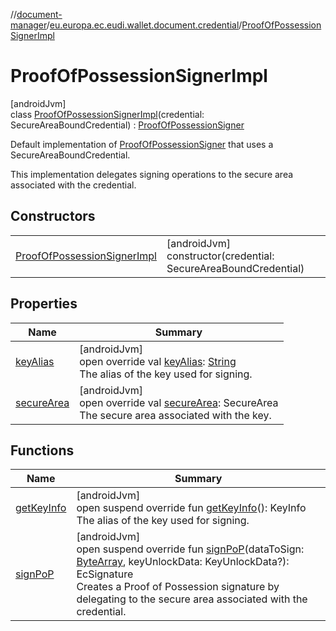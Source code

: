 //[document-manager](../../../index.md)/[eu.europa.ec.eudi.wallet.document.credential](../index.md)/[ProofOfPossessionSignerImpl](index.md)

# ProofOfPossessionSignerImpl

[androidJvm]\
class [ProofOfPossessionSignerImpl](index.md)(credential: SecureAreaBoundCredential) : [ProofOfPossessionSigner](../-proof-of-possession-signer/index.md)

Default implementation of [ProofOfPossessionSigner](../-proof-of-possession-signer/index.md) that uses a SecureAreaBoundCredential.

This implementation delegates signing operations to the secure area associated with the credential.

## Constructors

| | |
|---|---|
| [ProofOfPossessionSignerImpl](-proof-of-possession-signer-impl.md) | [androidJvm]<br>constructor(credential: SecureAreaBoundCredential) |

## Properties

| Name                         | Summary                                                                                                                                                                                              |
|------------------------------|------------------------------------------------------------------------------------------------------------------------------------------------------------------------------------------------------|
| [keyAlias](key-alias.md)     | [androidJvm]<br>open override val [keyAlias](key-alias.md): [String](https://kotlinlang.org/api/latest/jvm/stdlib/kotlin-stdlib/kotlin/-string/index.html)<br>The alias of the key used for signing. |
| [secureArea](secure-area.md) | [androidJvm]<br>open override val [secureArea](secure-area.md): SecureArea<br>The secure area associated with the key.                                                                               |

## Functions

| Name                          | Summary                                                                                                                                                                                                                                                                                                                                      |
|-------------------------------|----------------------------------------------------------------------------------------------------------------------------------------------------------------------------------------------------------------------------------------------------------------------------------------------------------------------------------------------|
| [getKeyInfo](get-key-info.md) | [androidJvm]<br>open suspend override fun [getKeyInfo](get-key-info.md)(): KeyInfo<br>The alias of the key used for signing.                                                                                                                                                                                                                 |
| [signPoP](sign-po-p.md)       | [androidJvm]<br>open suspend override fun [signPoP](sign-po-p.md)(dataToSign: [ByteArray](https://kotlinlang.org/api/latest/jvm/stdlib/kotlin-stdlib/kotlin/-byte-array/index.html), keyUnlockData: KeyUnlockData?): EcSignature<br>Creates a Proof of Possession signature by delegating to the secure area associated with the credential. |
